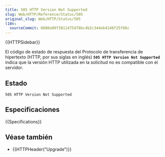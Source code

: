 ```yaml
---
title: 505 HTTP Version Not Supported
slug: Web/HTTP/Reference/Status/505
original_slug: Web/HTTP/Status/505
l10n:
  sourceCommit: 0880a90f3811475d78bc4b2c344eb4146f25f66c
---
```


{{HTTPSidebar}}

El código de estado de respuesta del Protocolo de transferencia de hipertexto (HTTP, por sus siglas en inglés) **`505 HTTP Version Not Supported`** indica que la versión HTTP utilizada en la solicitud no es compatible con el servidor.

## Estado

```http
505 HTTP Version Not Supported
```

## Especificaciones

{{Specifications}}

## Véase también

- {{HTTPHeader("Upgrade")}}
